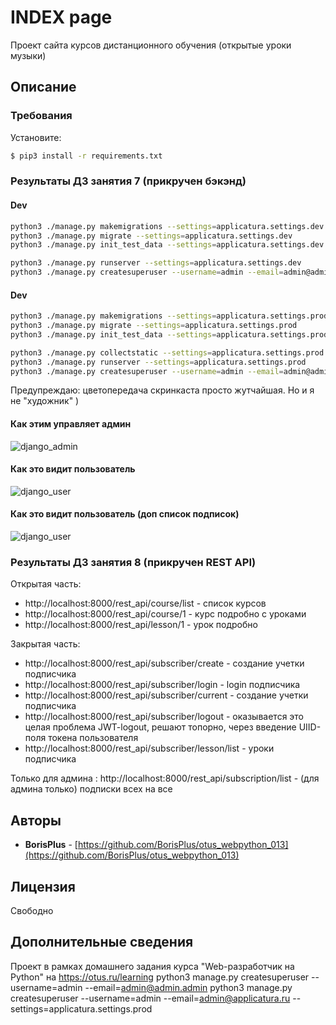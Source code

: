 # INDEX page

Проект сайта курсов дистанционного обучения (открытые уроки музыки)

## Описание

### Требования

Установите:

```bash
$ pip3 install -r requirements.txt
```

### Результаты ДЗ занятия 7 (прикручен бэкэнд) 

#### Dev

```bash
python3 ./manage.py makemigrations --settings=applicatura.settings.dev
python3 ./manage.py migrate --settings=applicatura.settings.dev
python3 ./manage.py init_test_data --settings=applicatura.settings.dev

python3 ./manage.py runserver --settings=applicatura.settings.dev
python3 ./manage.py createsuperuser --username=admin --email=admin@admin.admin  --settings=applicatura.settings.dev
```

#### Dev

```bash
python3 ./manage.py makemigrations --settings=applicatura.settings.prod
python3 ./manage.py migrate --settings=applicatura.settings.prod
python3 ./manage.py init_test_data --settings=applicatura.settings.prod

python3 ./manage.py collectstatic --settings=applicatura.settings.prod
python3 ./manage.py runserver --settings=applicatura.settings.prod
python3 ./manage.py createsuperuser --username=admin --email=admin@admin.admin  --settings=applicatura.settings.dev
```

Предупреждаю: цветопередача скринкаста просто жутчайшая. Но и я не "художник" )

#### Как этим управляет админ

![django_admin](https://raw.githubusercontent.com/BorisPlus/otus_webpython_007_008/master/README.files/images/screencasts/django_admin.gif "Title")

#### Как это видит пользователь

![django_user](https://raw.githubusercontent.com/BorisPlus/otus_webpython_007_008/master/README.files/images/screencasts/django_user.gif "Title")
  
#### Как это видит пользователь (доп список подписок)

![django_user](https://raw.githubusercontent.com/BorisPlus/otus_webpython_007_008/master/README.files/images/screencasts/django_user.gif "Title")
  

### Результаты ДЗ занятия 8 (прикручен REST API) 

Открытая часть:
* http://localhost:8000/rest_api/course/list - список курсов
* http://localhost:8000/rest_api/course/1 - курс подробно с уроками
* http://localhost:8000/rest_api/lesson/1 - урок подробно

Закрытая часть:
* http://localhost:8000/rest_api/subscriber/create - создание учетки подписчика
* http://localhost:8000/rest_api/subscriber/login - login подписчика
* http://localhost:8000/rest_api/subscriber/current - создание учетки подписчика
* http://localhost:8000/rest_api/subscriber/logout - оказывается это целая проблема JWT-logout, решают топорно, через введение UIID-поля токена пользователя
* http://localhost:8000/rest_api/subscriber/lesson/list - уроки подписчика

Только для админа :
http://localhost:8000/rest_api/subscription/list - (для админа только) подписки всех на все 

## Авторы

* **BorisPlus** - [https://github.com/BorisPlus/otus_webpython_013](https://github.com/BorisPlus/otus_webpython_013)

## Лицензия

Свободно

## Дополнительные сведения

Проект в рамках домашнего задания курса "Web-разработчик на Python" на https://otus.ru/learning
python3 manage.py createsuperuser --username=admin --email=admin@admin.admin
python3 manage.py createsuperuser --username=admin --email=admin@applicatura.ru --settings=applicatura.settings.prod
